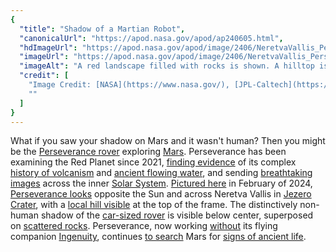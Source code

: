 ```yaml
---
{
  "title": "Shadow of a Martian Robot",
  "canonicalUrl": "https://apod.nasa.gov/apod/ap240605.html",
  "hdImageUrl": "https://apod.nasa.gov/apod/image/2406/NeretvaVallis_PerseveranceNevT_4000.jpg",
  "imageUrl": "https://apod.nasa.gov/apod/image/2406/NeretvaVallis_PerseveranceNevT_960.jpg",
  "imageAlt": "A red landscape filled with rocks is shown. A hilltop is visible in the distance. A shadow is visible on the landscape. Please see the explanation for more detailed information.",
  "credit": [
    "Image Credit: [NASA](https://www.nasa.gov/), [JPL-Caltech](https://www.jpl.nasa.gov/), [MSSS](https://www.msss.com/), [ASU](https://mastcamz.asu.edu/), NeV-T, [Perseverance Rover](https://science.nasa.gov/mission/mars-2020-perseverance/)",
    ""
  ]
}
---
```


What if you saw your shadow on Mars and it wasn't human? Then you might be the [Perseverance rover](https://apod.nasa.gov/apod/ap210220.html) exploring [Mars](https://science.nasa.gov/mars/). Perseverance has been examining the Red Planet since 2021, [finding evidence](https://science.nasa.gov/mission/mars-2020-perseverance/science-highlights/) of its complex [history of volcanism](https://en.wikipedia.org/wiki/Volcanism_on_Mars) and [ancient flowing water](https://www.nasa.gov/missions/mars-2020-perseverance/perseverance-rover/nasas-perseverance-rover-deciphers-ancient-history-of-martian-lake/), and sending [breathtaking images](https://apod.nasa.gov/apod/ap210226.html) across the inner [Solar System](https://science.nasa.gov/solar-system/facts/). [Pictured here](https://www.flickr.com/photos/nev-t/53745626975/in/pool-apods/) in February of 2024, [Perseverance looks](https://www.gigapan.com/gigapans/234863) opposite the Sun and across Neretva Vallis in [Jezero Crater](https://en.wikipedia.org/wiki/Jezero_\(crater\)), with a [local hill visible](https://www.flickr.com/photos/thomasappere/53562328685/in/photostream/) at the top of the frame. The distinctively non-human shadow of the [car-sized rover](https://science.nasa.gov/mission/mars-2020-perseverance/rover-components/) is visible below center, superposed on [scattered rocks](https://apod.nasa.gov/apod/ap991030.html). Perseverance, now working [without](https://apod.nasa.gov/apod/ap240210.html) its flying companion [Ingenuity](https://apod.nasa.gov/apod/ap210701.html), continues [to search](https://www.ardeaprints.com/p/172/cat-black-white-cat-garden-looking-plant-3749006.jpg.webp) Mars for [signs of ancient life](https://exoplanets.nasa.gov/news/1763/the-hunt-for-life-on-mars-and-elsewhere-in-the-solar-system/).
